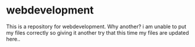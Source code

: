 # webdevelopment
This is a repository for webdevelopment. Why another? i am unable to put my files correctly so giving it another try that this time my files are updated here..
